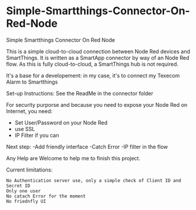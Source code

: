# Simple-Smartthings-Connector-On-Red-Node
Simple Smartthings Connector On Red Node


This is a simple cloud-to-cloud connection between Node Red devices and SmartThings. It is written as a SmartApp connector by way of an Node Red flow. As this is fully cloud-to-cloud, a SmartThings hub is not required.

It's a base for a developement: in my case, it's to connect my Texecom Alarm to Smartthings

Set-up Instructions: See the ReadMe in the connector folder

For security purporse and because you need to expose your Node Red on Internet, you need:
- Set User/Password on your Node Red
- use SSL 
- IP Filter if you can

Next step:
-Add friendly interface
-Catch Error
-IP filter in the flow


Any Help are Welcome to help me to finish this project.



Current limitations:

    No Authentication server use, only a simple check of Client ID and Secret ID
    Only one user
    No catach Error for the moment
    No friednfly UI
    
